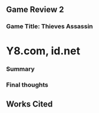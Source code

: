 ## Game Review 2

### Game Title: Thieves Assassin
# Y8.com, id.net

### Summary

### Final thoughts

## Works Cited
